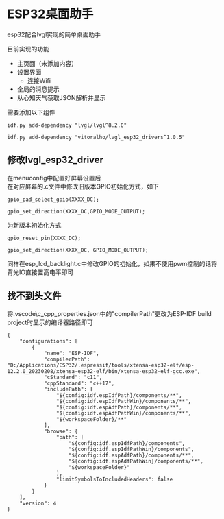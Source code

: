 # ESP32桌面助手
esp32配合lvgl实现的简单桌面助手

目前实现的功能
+ 主页面（未添加内容）  
+ 设置界面
    + 连接Wifi
+ 全局的消息提示
+ 从心知天气获取JSON解析并显示

需要添加以下组件
```
idf.py add-dependency "lvgl/lvgl^8.2.0"

idf.py add-dependency "vitoralho/lvgl_esp32_drivers^1.0.5"
```

## 修改lvgl_esp32_driver
在menuconfig中配置好屏幕设置后  
在对应屏幕的.c文件中修改旧版本GPIO初始化方式，如下
```
gpio_pad_select_gpio(XXXX_DC);
	
gpio_set_direction(XXXX_DC,GPIO_MODE_OUTPUT);
```
为新版本初始化方式
```
gpio_reset_pin(XXXX_DC);
    
gpio_set_direction(XXXX_DC, GPIO_MODE_OUTPUT);
```
同样在esp_lcd_backlight.c中修改GPIO的初始化，如果不使用pwm控制的话将背光IO直接置高电平即可

## 找不到头文件
将.vscode\c_cpp_properties.json中的"compilerPath"更改为ESP-IDF build project时显示的编译器路径即可
```
{
    "configurations": [
        {
            "name": "ESP-IDF",
            "compilerPath": "D:/Applications/ESP32/.espressif/tools/xtensa-esp32-elf/esp-12.2.0_20230208/xtensa-esp32-elf/bin/xtensa-esp32-elf-gcc.exe",
            "cStandard": "c11",
            "cppStandard": "c++17",
            "includePath": [
                "${config:idf.espIdfPath}/components/**",
                "${config:idf.espIdfPathWin}/components/**",
                "${config:idf.espAdfPath}/components/**",
                "${config:idf.espAdfPathWin}/components/**",
                "${workspaceFolder}/**"
            ],
            "browse": {
                "path": [
                    "${config:idf.espIdfPath}/components",
                    "${config:idf.espIdfPathWin}/components",
                    "${config:idf.espAdfPath}/components/**",
                    "${config:idf.espAdfPathWin}/components/**",
                    "${workspaceFolder}"
                ],
                "limitSymbolsToIncludedHeaders": false
            }  
        }
    ],
    "version": 4
}

```